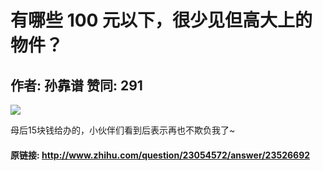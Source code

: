 # 有哪些 100 元以下，很少见但高大上的物件？
## 作者: 孙靠谱  赞同: 291
![](http://pic2.zhimg.com/ff152be9c48a82e12c1d61f83ecbdac4_b.jpg)

  
  
母后15块钱给办的，小伙伴们看到后表示再也不欺负我了~

#### 原链接: http://www.zhihu.com/question/23054572/answer/23526692